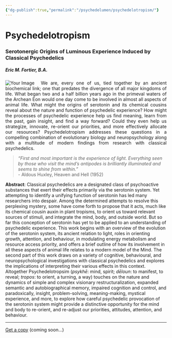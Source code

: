 ```yaml
---
{"dg-publish":true,"permalink":"/psychedelumen/psychedelotropism/"}
---
```



# Psychedelotropism
### Serotonergic Origins of Luminous Experience Induced by Classical Psychedelics
##### Eric M. Fortier, B.A. 


<div><img src="C:\Users\shift\Documents\All my works\PSYCHOACTIVE\psychedelotropism.ca\psychedelotropism_cover.jpg" alt="Your Image" style="max-width:200px;float: left; margin-right: 20px;"><p style="text-align: justify;">
 We are, every one of us, tied together by an ancient biochemical link; one that predates the divergence of all major kingdoms of life. What began two and a half billion years ago in the primeval waters of the Archean Eon would one day come to be involved in almost all aspects of animal life. What might the origins of serotonin and its chemical cousins reveal about the nature and function of psychedelic experience? How might the processes of psychedelic experience help us find meaning, learn from the past, gain insight, and find a way forward? Could they even help us strategize, innovate, re-orient our priorities, and more effectively allocate our resources? Psychedelotropism addresses these questions in a compelling combination of evolutionary biology and neuropsychology along with a multitude of modern findings from research with classical psychedelics.
</p></div>

>*“First and most important is the experience of light. Everything seen by those who visit the mind’s antipodes is brilliantly illuminated and seems to shine from within.”*  
	- Aldous Huxley, Heaven and Hell (1952)

**Abstract**: Classical psychedelics are a designated class of psychoactive substances that exert their effects primarily via the serotonin system. Yet attempting to identify a unifying function of serotonin has led many researchers into despair. Among the determined attempts to resolve this perplexing mystery, some have come forth to propose that it acts, much like its chemical cousin auxin in plant tropisms, to orient us toward relevant sources of stimuli, and integrate the mind, body, and outside world. But so far this conception of serotonin has yet to be applied to an understanding of psychedelic experience. This work begins with an overview of the evolution of the serotonin system, its ancient relation to light, roles in orienting growth, attention, and behaviour, in modulating energy metabolism and resource access priority, and offers a brief outline of how its involvement in all these aspects of animal life relates to a modern model of the Mind. The second part of this work draws on a variety of cognitive, behavioural, and neuropsychological investigations with classical psychedelics and explores the implications of interpreting their various effects in this context. Altogether Psychedelotropsim (_psykhē_: mind, spirit; _dēloun_: to manifest, to reveal; _tropos_: to orient, a turning, a way) touches on the nature and dynamics of simple and complex visionary restructuralization, expanded semantic and autobiographical memory, impaired cognition and control, and paradoxically, insight, problem-solving, meaning-making, mystical experience, and more, to explore how careful psychedelic provocation of the serotonin system might provide a distinctive opportunity for the mind and body to re-orient, and re-adjust our priorities, attitudes, attention, and behaviour.

---
<u>Get a copy</u> (coming soon...)